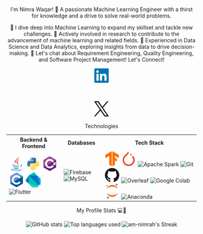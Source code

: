 <center>

I'm Nimra Waqar! 👋
A passionate Machine Learning Engineer with a thirst for knowledge and a drive to solve real-world problems.

🔭 I dive deep into Machine Learning to expand my skillset and tackle new challenges.
🌱 Actively involved in research to contribute to the advancement of machine learning and related fields.
💼 Experienced in Data Science and Data Analytics, exploring insights from data to drive decision-making.
💬 Let's chat about Requirement Engineering, Quality Engineering, and Software Project Management!
Let's Connect!
<p align="center">

<a href="https://www.linkedin.com/in/nimrahwaqar/" target="_blank">

<img src="https://raw.githubusercontent.com/devicons/devicon/master/icons/linkedin/linkedin-original.svg" alt="LinkedIn" width="40" height="40">

</a>

&nbsp;&nbsp;&nbsp;

<a href="https://twitter.com/nimrah_waqar" target="_blank">

<img src="https://raw.githubusercontent.com/devicons/devicon/master/icons/twitter/twitter-original.svg" alt="Twitter" width="40" height="40">

</a>

</p>

Technologies
<table align="center">

<tr>

<th>Backend & Frontend</th>

<th>Databases</th>

<th>Tech Stack</th>

</tr>

<tr>

<td>

<img src="https://raw.githubusercontent.com/devicons/devicon/master/icons/java/java-original.svg" alt="Java" width="40" height="40"/>

<img src="https://raw.githubusercontent.com/devicons/devicon/master/icons/python/python-original.svg" alt="Python" width="40" height="40"/>

<img src="https://raw.githubusercontent.com/devicons/devicon/master/icons/csharp/csharp-original.svg" alt="C#" width="40" height="40"/>

<img src="https://raw.githubusercontent.com/devicons/devicon/master/icons/c/c-original.svg" alt="C" width="40" height="40"/>

<img src="https://raw.githubusercontent.com/devicons/devicon/master/icons/dart/dart-original.svg" alt="Dart" width="40" height="40"/>

<img src="https://www.vectorlogo.zone/logos/flutterio/flutterio-icon.svg" alt="Flutter" width="40" height="40"/>

</td>

<td>

<img src="https://www.vectorlogo.zone/logos/firebase/firebase-icon.svg" alt="Firebase" width="40" height="40"/>

<img src="https://www.mysql.com/common/logos/powered-by-mysql-88x31.png" alt="MySQL" width="40" height="40"/>

</td>

<td>

<img src="https://raw.githubusercontent.com/devicons/devicon/master/icons/tensorflow/tensorflow-original.svg" alt="TensorFlow" width="40" height="40"/>

<img src="https://raw.githubusercontent.com/devicons/devicon/master/icons/pytorch/pytorch-original.svg" alt="PyTorch" width="40" height="40"/>

<img src="https://www.vectorlogo.zone/logos/apache_spark/apache_spark-icon.svg" alt="Apache Spark" width="40" height="40"/>

<img src="https://www.vectorlogo.zone/logos/git-scm/git-scm-icon.svg" alt="Git" width="40" height="40"/>

<img src="https://raw.githubusercontent.com/devicons/devicon/master/icons/github/github-original.svg" alt="GitHub" width="40" height="40"/>

<img src="https://images.ctfassets.net/nrgyaltdicpt/7JpfH23FzfZFgN8HwMdqvj/e41e6454e1acf35d42a9eef32be748a4/ologo_square_bw.png" alt="Overleaf" width="40" height="40"/>

<img src="https://colab.research.google.com/img/colab_favicon_256px.png" alt="Google Colab" width="40" height="40"/>

<img src="https://raw.githubusercontent.com/devicons/devicon/master/icons/jupyter/jupyter-original.svg" alt="Jupyter Notebook" width="40" height="40"/>

<img src="https://upload.wikimedia.org/wikipedia/en/c/cd/Anaconda_Logo.png" alt="Anaconda" width="40" height="40"/>

</td>

</tr>

</table>

My Profile Stats 💻👀
<p align="center">

<img src="https://github-readme-stats.vercel.app/api?username=am-nimrah&show_icons=true&theme=tokyonight" alt="GitHub stats">

<img src="https://github-readme-stats.vercel.app/api/top-langs/?username=am-nimrah&langs_count=8&layout=compact&theme=tokyonight&exclude_repo=github-readme-stats,am-nimrah.github.io&&hide=Cython,C,PowerShell,CMake,Shell" alt="Top languages used">

<img alt="am-nimrah's Streak" src="https://github-readme-streak-stats.herokuapp.com/?user=am-nimrah&theme=tokyonight">

</p>

</center>
